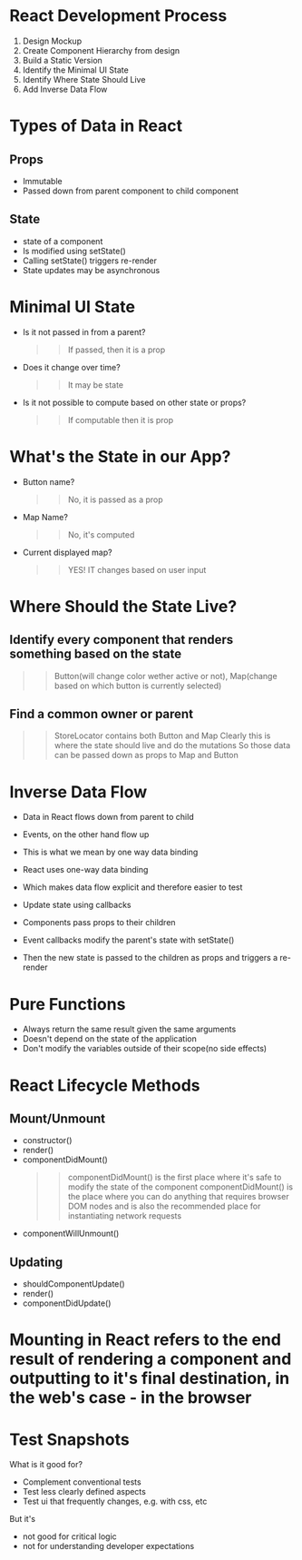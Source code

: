 # React Development Process

1. Design Mockup
2. Create Component Hierarchy from design
3. Build a Static Version
4. Identify the Minimal UI State
5. Identify Where State Should Live
6. Add Inverse Data Flow

# Types of Data in React

## Props

- Immutable
- Passed down from parent component to child component

## State

- state of a component
- Is modified using setState()
- Calling setState() triggers re-render
- State updates may be asynchronous

# Minimal UI State

- Is it not passed in from a parent?

  > > If passed, then it is a prop

- Does it change over time?

  > > It may be state

- Is it not possible to compute based on other state or props?
  > > If computable then it is prop

# What's the State in our App?

- Button name?

  > > No, it is passed as a prop

- Map Name?

  > > No, it's computed

- Current displayed map?
  > > YES! IT changes based on user input

# Where Should the State Live?

## Identify every component that renders something based on the state

> > Button(will change color wether active or not), Map(change based on which button is currently selected)

## Find a common owner or parent

> > StoreLocator contains both Button and Map
> > Clearly this is where the state should live and do the mutations
> > So those data can be passed down as props to Map and Button

# Inverse Data Flow

- Data in React flows down from parent to child
- Events, on the other hand flow up
- This is what we mean by one way data binding

- React uses one-way data binding
- Which makes data flow explicit and therefore easier to test
- Update state using callbacks

- Components pass props to their children
- Event callbacks modify the parent's state with setState()
- Then the new state is passed to the children as props and triggers a re-render

# Pure Functions

- Always return the same result given the same arguments
- Doesn't depend on the state of the application
- Don't modify the variables outside of their scope(no side effects)

# React Lifecycle Methods

## Mount/Unmount

- constructor()
- render()
- componentDidMount()
  > > componentDidMount() is the first place where it's safe to modify the state of the component
  > > componentDidMount() is the place where you can do anything that requires browser DOM nodes
  > > and is also the recommended place for instantiating network requests
- componentWillUnmount()

## Updating

- shouldComponentUpdate()
- render()
- componentDidUpdate()

# Mounting in React refers to the end result of rendering a component and outputting to it's final destination, in the web's case - in the browser

# Test Snapshots

What is it good for?

- Complement conventional tests
- Test less clearly defined aspects
- Test ui that frequently changes, e.g. with css, etc

But it's

- not good for critical logic
- not for understanding developer expectations
